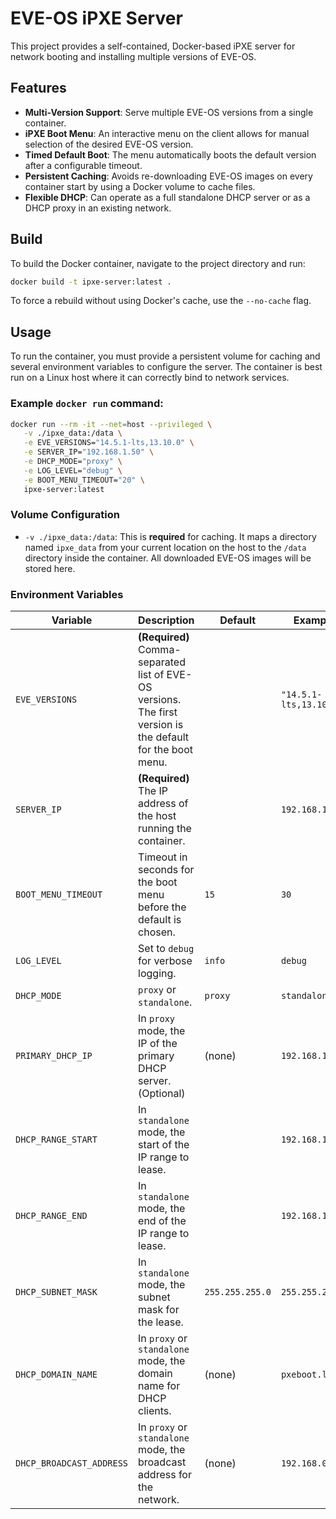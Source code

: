 # EVE-OS iPXE Server

This project provides a self-contained, Docker-based iPXE server for network booting and installing multiple versions of EVE-OS.

## Features

- **Multi-Version Support**: Serve multiple EVE-OS versions from a single container.
- **iPXE Boot Menu**: An interactive menu on the client allows for manual selection of the desired EVE-OS version.
- **Timed Default Boot**: The menu automatically boots the default version after a configurable timeout.
- **Persistent Caching**: Avoids re-downloading EVE-OS images on every container start by using a Docker volume to cache files.
- **Flexible DHCP**: Can operate as a full standalone DHCP server or as a DHCP proxy in an existing network.

## Build

To build the Docker container, navigate to the project directory and run:

```sh
docker build -t ipxe-server:latest .
```

To force a rebuild without using Docker's cache, use the `--no-cache` flag.

## Usage

To run the container, you must provide a persistent volume for caching and several environment variables to configure the server. The container is best run on a Linux host where it can correctly bind to network services.

### Example `docker run` command:

```sh
docker run --rm -it --net=host --privileged \
   -v ./ipxe_data:/data \
   -e EVE_VERSIONS="14.5.1-lts,13.10.0" \
   -e SERVER_IP="192.168.1.50" \
   -e DHCP_MODE="proxy" \
   -e LOG_LEVEL="debug" \
   -e BOOT_MENU_TIMEOUT="20" \
   ipxe-server:latest
```

### Volume Configuration

- `-v ./ipxe_data:/data`: This is **required** for caching. It maps a directory named `ipxe_data` from your current location on the host to the `/data` directory inside the container. All downloaded EVE-OS images will be stored here.

### Environment Variables

| Variable | Description | Default | Example |
|---|---|---|---|
| `EVE_VERSIONS` | **(Required)** Comma-separated list of EVE-OS versions. The first version is the default for the boot menu. | | `"14.5.1-lts,13.10.0"` |
| `SERVER_IP` | **(Required)** The IP address of the host running the container. | | `192.168.1.50` |
| `BOOT_MENU_TIMEOUT` | Timeout in seconds for the boot menu before the default is chosen. | `15` | `30` |
| `LOG_LEVEL` | Set to `debug` for verbose logging. | `info` | `debug` |
| `DHCP_MODE` | `proxy` or `standalone`. | `proxy` | `standalone` |
| `PRIMARY_DHCP_IP` | In `proxy` mode, the IP of the primary DHCP server. (Optional) | (none) | `192.168.1.1` |
| `DHCP_RANGE_START`| In `standalone` mode, the start of the IP range to lease. | | `192.168.1.100` |
| `DHCP_RANGE_END`| In `standalone` mode, the end of the IP range to lease. | | `192.168.1.150` |
| `DHCP_SUBNET_MASK`| In `standalone` mode, the subnet mask for the lease. | `255.255.255.0` | `255.255.255.0` |
| `DHCP_DOMAIN_NAME` | In `proxy` or `standalone` mode, the domain name for DHCP clients. | (none) | `pxeboot.local` |
| `DHCP_BROADCAST_ADDRESS` | In `proxy` or `standalone` mode, the broadcast address for the network. | (none) | `192.168.0.255` |

